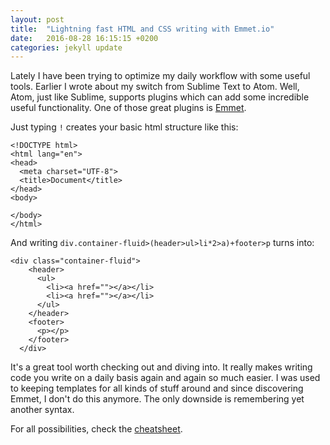 ```yaml
---
layout: post
title:  "Lightning fast HTML and CSS writing with Emmet.io"
date:   2016-08-28 16:15:15 +0200
categories: jekyll update
---
```


Lately I have been trying to optimize my daily workflow with some useful tools. Earlier I wrote about my switch from Sublime Text to Atom. Well, Atom, just like Sublime, supports plugins which can add some incredible useful functionality. One of those great plugins is [Emmet](http://emmet.io/).

Just typing `!` creates your basic html structure like this:

```
<!DOCTYPE html>
<html lang="en">
<head>
  <meta charset="UTF-8">
  <title>Document</title>
</head>
<body>
  
</body>
</html>
```

And writing `div.container-fluid>(header>ul>li*2>a)+footer>p` turns into:

```
<div class="container-fluid">
    <header>
      <ul>
        <li><a href=""></a></li>
        <li><a href=""></a></li>
      </ul>
    </header>
    <footer>
      <p></p>
    </footer>
  </div>
```

It's a great tool worth checking out and diving into. It really makes writing code you write on a daily basis again and again so much easier. I was used to keeping templates for all kinds of stuff around and since discovering Emmet, I don't do this anymore. The only downside is remembering yet another syntax. 

For all possibilities, check the [cheatsheet](http://docs.emmet.io/cheat-sheet/).
